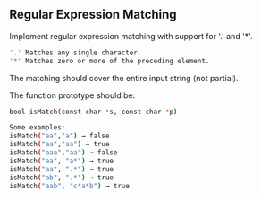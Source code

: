 ## Regular Expression Matching

Implement regular expression matching with support for '.' and '*'.
```bash
'.' Matches any single character.
'*' Matches zero or more of the preceding element.
```
The matching should cover the entire input string (not partial).

The function prototype should be:
```bash
bool isMatch(const char *s, const char *p)

Some examples:
isMatch("aa","a") → false
isMatch("aa","aa") → true
isMatch("aaa","aa") → false
isMatch("aa", "a*") → true
isMatch("aa", ".*") → true
isMatch("ab", ".*") → true
isMatch("aab", "c*a*b") → true
```
